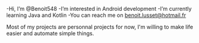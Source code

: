 -Hi, I’m @Benoit548
-I’m interested in Android development
-I’m currently learning Java and Kotlin
-You can reach me on benoit.lusset@hotmail.fr

Most of my projects are personnal projects for now, I'm willing to make life easier and automate simple things.
